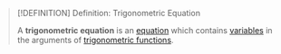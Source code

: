 >[!DEFINITION] Definition: Trigonometric Equation
>
>A **trigonometric equation** is an [equation](../Equation.md) which contains [variables](TODO) in the arguments of [trigonometric functions](TODO).
>